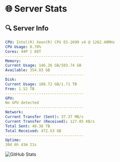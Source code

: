 # 🌐 Server Stats
## 🔍 Server Info
```yaml
CPU: Intel(R) Xeon(R) CPU E5-2699 v4 @ 1262.40MHz
CPU Usage: 0.70%
Cores: 44P | 88T
-----------------------------------
Memory:
Current Usage: 146.26 GB/503.74 GB
Available: 354.03 GB
-----------------------------------
Disk:
Current Usage: 108.72 GB/1.71 TB
Free: 1.52 TB
-----------------------------------
GPU:
No GPU detected
-----------------------------------
Network:
Current Transfer (Sent): 37.37 MB/s
Current Transfer (Received): 127.85 KB/s
Total Sent: 48.38 TB
Total Received: 472.53 GB
-----------------------------------
Uptime:
30d 6h 43m 21s
```
![GitHub Stats](https://img.shields.io/badge/Updated-2025-04-07_04:06:10-blue)